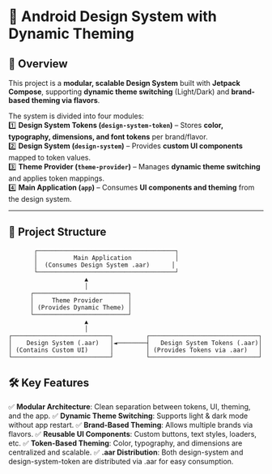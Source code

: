 # 🎨 Android Design System with Dynamic Theming  

## 📖 Overview  
This project is a **modular, scalable Design System** built with **Jetpack Compose**, supporting **dynamic theme switching** (Light/Dark) and **brand-based theming via flavors**.  

The system is divided into four modules:  
1️⃣ **Design System Tokens (`design-system-token`)** – Stores **color, typography, dimensions, and font tokens** per brand/flavor.  
2️⃣ **Design System (`design-system`)** – Provides **custom UI components** mapped to token values.  
3️⃣ **Theme Provider (`theme-provider`)** – Manages **dynamic theme switching** and applies token mappings.  
4️⃣ **Main Application (`app`)** – Consumes **UI components and theming** from the design system.  

---

## 📂 **Project Structure**

           ┌──────────────────────────────────────┐
           │          Main Application            │
           │  (Consumes Design System .aar)      │
           └──────────────────────────────────────┘
                         ▲
                         │
          ┌──────────────────────────┐
          │     Theme Provider       │
          │ (Provides Dynamic Theme) │
          └──────────────────────────┘
                         ▲
                         │
    ┌───────────────────────────┐         ┌──────────────────────────────┐
    │    Design System (.aar)   │◄────────┤   Design System Tokens (.aar)│
    │ (Contains Custom UI)      │         │ (Provides Tokens via .aar)   │
    └───────────────────────────┘         └──────────────────────────────┘


## 🛠️ Key Features
✅ **Modular Architecture**: Clean separation between tokens, UI, theming, and the app.
✅ **Dynamic Theme Switching**: Supports light & dark mode without app restart.
✅ **Brand-Based Theming**: Allows multiple brands via flavors.
✅ **Reusable UI Components**: Custom buttons, text styles, loaders, etc.
✅ **Token-Based Theming**: Color, typography, and dimensions are centralized and scalable.
✅ **.aar Distribution**: Both design-system and design-system-token are distributed via .aar for easy consumption.
